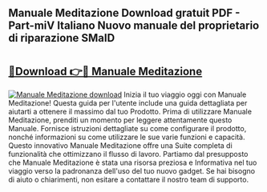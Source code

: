 ## Manuale Meditazione Download gratuit PDF - Part-miV Italiano Nuovo manuale del proprietario di riparazione SMaID

# <h2><a href="http://dfehhd.blite.top/?on=Manuale+Meditazione">🔗Download 👉🔴 Manuale Meditazione</a></h2>

[![Manuale Meditazione download](https://i.imgur.com/lujVjoI.png)](http://dfehhd.blite.top/?on=Manuale+Meditazione)
Inizia il tuo viaggio oggi con Manuale Meditazione! Questa guida per l'utente include una guida dettagliata per aiutarti a ottenere il massimo dal tuo Prodotto. Prima di utilizzare Manuale Meditazione, prenditi un momento per leggere attentamente questo Manuale. Fornisce istruzioni dettagliate su come configurare il prodotto, nonché informazioni su come utilizzare le sue varie funzioni e capacità. Questo innovativo Manuale Meditazione offre una Suite completa di funzionalità che ottimizzano il flusso di lavoro. Partiamo dal presupposto che Manuale Meditazione è stata una risorsa preziosa e Informativa nel tuo viaggio verso la padronanza dell'uso del tuo nuovo gadget. Se hai bisogno di aiuto o chiarimenti, non esitare a contattare il nostro team di supporto.

